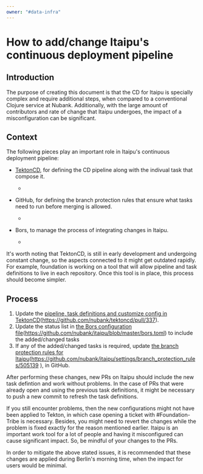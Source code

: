 ```yaml
---
owner: "#data-infra"
---
```


# How to add/change Itaipu's continuous deployment pipeline

## Introduction

The purpose of creating this document is that the CD for Itaipu is specially
complex and require additional steps, when compared to a conventional Clojure
service at Nubank.
Additionally, with the large amount of contributors and rate of change that
Itaipu undergoes, the impact of a misconfiguration can be significant.

## Context

The following pieces play an important role in Itaipu's continuous deployment pipeline:

- [TektonCD](https://github.com/nubank/tektoncd), for defining the CD pipeline along with the indivual task that
  compose it.
    - [definitions-in-tektoncd]: https://github.com/nubank/tektoncd/pull/337

- GitHub, for defining the branch protection rules that ensure what tasks need
    to run before merging is allowed.
    - [branch-protection-rules]: https://github.com/nubank/itaipu/settings/branch_protection_rules/505139

- Bors, to manage the process of integrating changes in Itaipu.
    - [bors-config]: https://github.com/nubank/itaipu/blob/master/bors.toml 

It's worth noting that TektonCD, is still in early development and undergoing
constant change, so the aspects connected to it might get outdated rapidly.
For example, foundation is working on a tool that will allow pipeline and task
definitions to live in each repository. Once this tool is in place, this process
should become simpler.

## Process

1. Update the [pipeline, task definitions and customize config in TektonCD][definitions-in-tektoncd](https://github.com/nubank/tektoncd/pull/337).
2. Update the status list in [the Bors configuration file][bors-config](https://github.com/nubank/itaipu/blob/master/bors.toml) to include the
   added/changed tasks
3. If any of the added/changed tasks is required, update [the branch protection rules for
   Itaipu][branch-protection-rules](https://github.com/nubank/itaipu/settings/branch_protection_rules/505139 ), in GitHub.

After performing these changes, new PRs on Itaipu should include the new task
defintion and work without problems. In the case of PRs that were already open
and using the previous task definitions, it might be necessary to push a new
commit to refresh the task definitions.

If you still encounter problems, then the new configurations might not have been applied
to Tekton, in which case opening a ticket with #Foundation-Tribe is necessary. Besides, you might need to revert the changes while the problem is
fixed exactly for the reason mentioned earlier. Itaipu is an important work tool
for a lot of people and having it misconfigured can cause significant impact. So, be mindful of your changes to the PRs.

In order to mitigate the above stated issues, it is recommended that these changes are applied
during Berlin's morning time, when the impact for users would be minimal.
